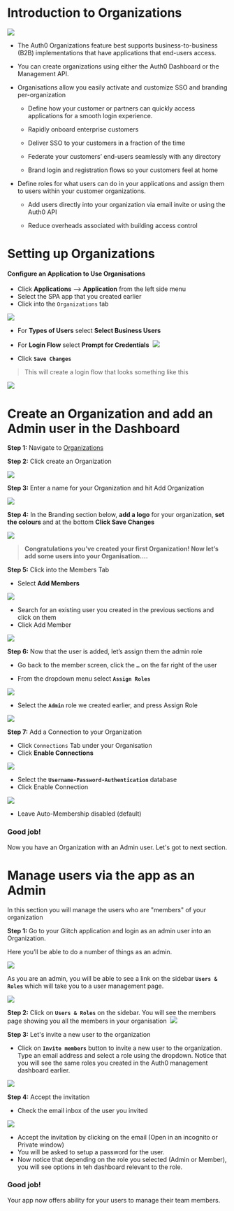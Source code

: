 
# Introduction to Organizations 

![](https://github.com/lerer/cic2-workshop/blob/main/images/004/orgs-logo.jpeg?raw=true)


- The Auth0 Organizations feature best supports business-to-business (B2B) implementations that have applications that end-users access.      

- You can create organizations using either the Auth0 Dashboard or the Management API.    

- Organisations allow you easily activate and customize SSO and branding per-organization    

  - Define how your customer or partners can quickly access applications for a smooth login experience.    

  - Rapidly onboard enterprise customers     

  - Deliver SSO to your customers in a fraction of the time     

  - Federate your customers’ end-users seamlessly with any directory     

  - Brand login and registration flows so your customers feel at home      




- Define roles for what users can do in your applications and assign them to users within your customer organizations.    

  - Add users directly into your organization via email invite or using the Auth0 API      

  - Reduce overheads associated with building access control       



# Setting up Organizations

#### Configure an Application to Use Organisations
- Click **Applications** --> **Application** from the left side menu
- Select the SPA app that you created earlier
- Click into the `Organizations` tab

![](https://github.com/lerer/cic2-workshop/blob/main/images/004/orgs-tab.png?raw=true)



- For **Types of Users** select **Select Business Users**
- For **Login Flow** select **Prompt for Credentials**
⁠
![](https://github.com/lerer/cic2-workshop/blob/main/images/004/org-b2b-setup.png?raw=true)


- Click **`Save Changes`**

>This will create a login flow that looks something like this


![](https://github.com/lerer/cic2-workshop/blob/main/images/004/orgs-login-flow.png?raw=true)




# Create an Organization and add an Admin user in the Dashboard

**Step 1:** Navigate to [Organizations](https://manage.auth0.com/#/organizations)      
      
**Step 2:** Click create an Organization

![](https://github.com/lerer/cic2-workshop/blob/main/images/004/create-org-start.png?raw=true)


**Step 3:** Enter a name for your Organization and hit Add Organization


![](https://github.com/lerer/cic2-workshop/blob/main/images/004/add-org-button.png?raw=true)


**Step 4:** In the Branding section below, **add a logo** for your organization, **set the colours** and at the bottom **Click Save Changes**


![](https://github.com/lerer/cic2-workshop/blob/main/images/004/org-basic-brandings.png?raw=true)


> **Congratulations you’ve created your first Organization! Now let’s add some users into your Organisation....** 



**Step 5:** Click into the Members Tab
- Select **Add Members**

![](https://github.com/lerer/cic2-workshop/blob/main/images/004/org-add-members-button.png?raw=true)


- Search for an existing user you created in the previous sections and click on them
- Click Add Member

![](https://github.com/lerer/cic2-workshop/blob/main/images/004/add-member.png?raw=true)



**Step 6:** Now that the user is added, let’s assign them the admin role
- Go back to the member screen, click the **`…`** on the far right of the user

- From the dropdown menu select **`Assign Roles`**


![](https://github.com/lerer/cic2-workshop/blob/main/images/004/assign-roles.png?raw=true)


- Select the **`Admin`** role we created earlier, and press Assign Role


![](https://github.com/lerer/cic2-workshop/blob/main/images/004/assign-admin-role.png?raw=true)


**Step 7:** Add a Connection to your Organization
- Click `Connections` Tab under your Organisation
- Click **Enable Connections**


![](https://github.com/lerer/cic2-workshop/blob/main/images/004/enable-conn-button.png?raw=true)


- Select the **`Username-Password-Authentication`** database
- Click Enable Connection


![](https://github.com/lerer/cic2-workshop/blob/main/images/004/confirm-conn-button.png?raw=true)


- Leave Auto-Membership disabled (default)

### Good job!
⁠Now you have an Organization with an Admin user. Let's got to next section.


# Manage users via the app as an Admin

In this section you will manage the users who are "members" of your organization

   
**Step 1:** Go to your Glitch application and login as an admin user into an Organization.      

⁠Here you’ll be able to do a number of things as an admin.

![](https://github.com/lerer/cic2-workshop/blob/main/images/004/web-login.png?raw=true)



As you are an admin, you will be able to see a link on the sidebar **`Users & Roles`** which will take you to a user management page.


![](https://github.com/lerer/cic2-workshop/blob/main/images/004/user-mgmt-link.png?raw=true)


**Step 2:** Click on **`Users & Roles`** on the sidebar. You will see the members page showing you all the members in your organisation
⁠
![](https://github.com/lerer/cic2-workshop/blob/main/images/004/web-org-memebers-list.png?raw=true)



**Step 3:** Let's invite a new user to the organization

  
- Click on **`Invite members`** button to invite a new user to the organization.
Type an email address and select a role using the dropdown. Notice that you will see the same roles you created in the Auth0 management dashboard earlier.
⁠

![](https://github.com/lerer/cic2-workshop/blob/main/images/004/invite-member.png?raw=true)



**Step 4:** Accept the invitation

- Check the email inbox of the user you invited
⁠

![](https://github.com/lerer/cic2-workshop/blob/main/images/004/invite-email.png?raw=true)



- Accept the invitation by clicking on the email (Open in an incognito or Private window)
- You will be asked to setup a password for the user.
- Now notice that depending on the role you selected (Admin or Member), you will see options in teh dashboard relevant to the role.

### Good job!
Your app now offers ability for your users to manage their team members.



